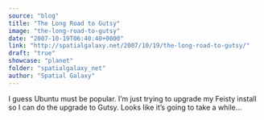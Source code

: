 ```yaml
---
source: "blog"
title: "The Long Road to Gutsy"
image: "the-long-road-to-gutsy"
date: "2007-10-19T06:40:40+0000"
link: "http://spatialgalaxy.net/2007/10/19/the-long-road-to-gutsy/"
draft: "true"
showcase: "planet"
folder: "spatialgalaxy_net"
author: "Spatial Galaxy"
---
```


I guess Ubuntu must be popular. I&rsquo;m just trying to upgrade my Feisty install so I can do the upgrade to Gutsy. Looks like it&rsquo;s going to take a while&hellip;
